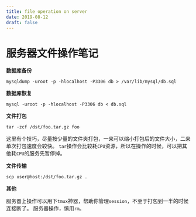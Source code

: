 ```yaml
---
title: file operation on server
date: 2019-08-12
draft: false
---
```


# 服务器文件操作笔记

__数据库备份__

```shell
mysqldump -uroot -p -hlocalhost -P3306 db > /var/lib/mysql/db.sql
```

__数据库恢复__

```shell
mysql -uroot -p -hlocalhost -P3306 db < db.sql
```

__文件打包__

```shell
tar -zcf /dst/foo.tar.gz foo
```

这里有个技巧，尽量按少量的文件夹打包，一来可以缩小打包后的文件大小，二来单次打包速度会较快。
`tar`操作会比较耗`CPU`资源，所以在操作的时候，可以把其他耗`CPU`的服务先暂停掉。

__文件传输__

```shell
scp user@host:/dst/foo.tar.gz .
```

__其他__

服务器上操作可以用下`tmux`神器，帮助你管理`session`，不至于打包到一半的时候连接断了。
服务器操作，慎用`rm`。
